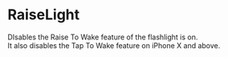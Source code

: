 # RaiseLight
DIsables the Raise To Wake feature of the flashlight is on.  
It also disables the Tap To Wake feature on iPhone X and above.
